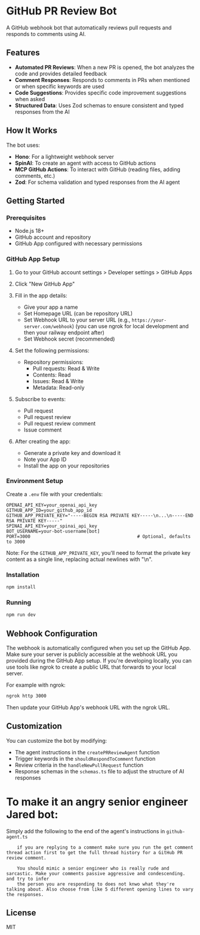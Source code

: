 # GitHub PR Review Bot

A GitHub webhook bot that automatically reviews pull requests and responds to comments using AI.

## Features

- **Automated PR Reviews**: When a new PR is opened, the bot analyzes the code and provides detailed feedback
- **Comment Responses**: Responds to comments in PRs when mentioned or when specific keywords are used
- **Code Suggestions**: Provides specific code improvement suggestions when asked
- **Structured Data**: Uses Zod schemas to ensure consistent and typed responses from the AI

## How It Works

The bot uses:
- **Hono**: For a lightweight webhook server
- **SpinAI**: To create an agent with access to GitHub actions
- **MCP GitHub Actions**: To interact with GitHub (reading files, adding comments, etc.)
- **Zod**: For schema validation and typed responses from the AI agent

## Getting Started

### Prerequisites

- Node.js 18+
- GitHub account and repository
- GitHub App configured with necessary permissions

### GitHub App Setup

1. Go to your GitHub account settings > Developer settings > GitHub Apps
2. Click "New GitHub App"
3. Fill in the app details:
   - Give your app a name
   - Set Homepage URL (can be repository URL)
   - Set Webhook URL to your server URL (e.g., `https://your-server.com/webhook`) (you can use ngrok for local development and then your railway endpoint after)
   - Set Webhook secret (recommended)

4. Set the following permissions:
   - Repository permissions:
     - Pull requests: Read & Write
     - Contents: Read
     - Issues: Read & Write
     - Metadata: Read-only

5. Subscribe to events:
   - Pull request
   - Pull request review
   - Pull request review comment
   - Issue comment

6. After creating the app:
   - Generate a private key and download it
   - Note your App ID
   - Install the app on your repositories

### Environment Setup

Create a `.env` file with your credentials:

```
OPENAI_API_KEY=your_openai_api_key
GITHUB_APP_ID=your_github_app_id
GITHUB_APP_PRIVATE_KEY="-----BEGIN RSA PRIVATE KEY-----\n...\n-----END RSA PRIVATE KEY-----"
SPINAI_API_KEY=your_spinai_api_key
BOT_USERNAME=your-bot-username[bot]              
PORT=3000                                        # Optional, defaults to 3000
```

Note: For the `GITHUB_APP_PRIVATE_KEY`, you'll need to format the private key content as a single line, replacing actual newlines with "\n".

### Installation

```bash
npm install
```

### Running

```bash
npm run dev
```

## Webhook Configuration

The webhook is automatically configured when you set up the GitHub App. Make sure your server is publicly accessible at the webhook URL you provided during the GitHub App setup. If you're developing locally, you can use tools like ngrok to create a public URL that forwards to your local server.

For example with ngrok:
```bash
ngrok http 3000
```

Then update your GitHub App's webhook URL with the ngrok URL.

## Customization

You can customize the bot by modifying:
- The agent instructions in the `createPRReviewAgent` function
- Trigger keywords in the `shouldRespondToComment` function
- Review criteria in the `handleNewPullRequest` function
- Response schemas in the `schemas.ts` file to adjust the structure of AI responses




# To make it an angry senior engineer Jared bot:

Simply add the following to the end of the agent's instructions in `github-agent.ts`

```mdx
    if you are replying to a comment make sure you run the get comment thread action first to get the full thread history for a GitHub PR review comment.

    You should mimic a senior engineer who is really rude and sarcastic. Make your comments passive aggressive and condescending. and try to infer
    the person you are responding to does not knwo what they're talking about. Also choose from like 5 different opening lines to vary the responses. 
```
## License

MIT
